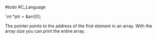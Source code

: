 #todo #C_Language 

`int *ptr = &arr[0];

The pointer points to the address of the first element in an array. With the array size you can print the entire array.
